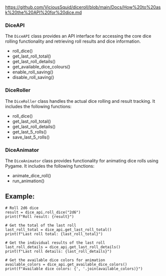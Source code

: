 https://github.com/ViciousSquid/diceroll/blob/main/Docs/How%20to%20ask%20the%20API%20for%20dice.md

### DiceAPI
The `DiceAPI` class provides an API interface for accessing the core dice rolling functionality and retrieving roll results and dice information.
* roll_dice()
* get_last_roll_total()
* get_last_roll_details()
* get_available_dice_colours()
* enable_roll_saving()
* disable_roll_saving()


### DiceRoller
The `DiceRoller` class handles the actual dice rolling and result tracking. It includes the following functions:

* roll_dice()
* get_last_roll_total()
* get_last_roll_details()
* get_last_5_rolls()
* save_last_5_rolls()

### DiceAnimator
The `DiceAnimator` class provides functionality for animating dice rolls using Pygame. It includes the following functions:

* animate_dice_roll()
* run_animation()

 ## Example:

```
# Roll 2d6 dice
result = dice_api.roll_dice("2d6")
print(f"Roll result: {result}")

# Get the total of the last roll
last_roll_total = dice_api.get_last_roll_total()
print(f"Last roll total: {last_roll_total}")

# Get the individual results of the last roll
last_roll_details = dice_api.get_last_roll_details()
print(f"Last roll details: {last_roll_details}")

# Get the available dice colors for animation
available_colors = dice_api.get_available_dice_colors()
print(f"Available dice colors: {', '.join(available_colors)}")
```
